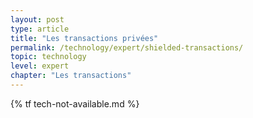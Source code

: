 ```yaml
---
layout: post
type: article
title: "Les transactions privées"
permalink: /technology/expert/shielded-transactions/
topic: technology
level: expert
chapter: "Les transactions"
---
```


{% tf tech-not-available.md %}
